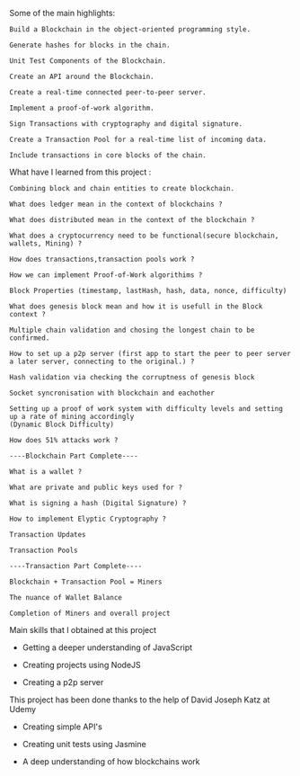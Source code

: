 Some of the main highlights:

    Build a Blockchain in the object-oriented programming style.

    Generate hashes for blocks in the chain.

    Unit Test Components of the Blockchain.

    Create an API around the Blockchain.

    Create a real-time connected peer-to-peer server.

    Implement a proof-of-work algorithm.

    Sign Transactions with cryptography and digital signature.

    Create a Transaction Pool for a real-time list of incoming data.

    Include transactions in core blocks of the chain.

What have I learned from this project : 

    Combining block and chain entities to create blockchain.

    What does ledger mean in the context of blockchains ? 

    What does distributed mean in the context of the blockchain ?

    What does a cryptocurrency need to be functional(secure blockchain, wallets, Mining) ?

    How does transactions,transaction pools work ?

    How we can implement Proof-of-Work algorithims ?

    Block Properties (timestamp, lastHash, hash, data, nonce, difficulty)

    What does genesis block mean and how it is usefull in the Block context ?

    Multiple chain validation and chosing the longest chain to be confirmed.

    How to set up a p2p server (first app to start the peer to peer server
    a later server, connecting to the original.) ?

    Hash validation via checking the corruptness of genesis block

    Socket syncronisation with blockchain and eachother

    Setting up a proof of work system with difficulty levels and setting up a rate of mining accordingly
    (Dynamic Block Difficulty)

    How does 51% attacks work ?

    ----Blockchain Part Complete----

    What is a wallet ?

    What are private and public keys used for ?

    What is signing a hash (Digital Signature) ?

    How to implement Elyptic Cryptography ?

    Transaction Updates

    Transaction Pools 

    ----Transaction Part Complete----

    Blockchain + Transaction Pool = Miners

    The nuance of Wallet Balance

    Completion of Miners and overall project

Main skills that I obtained at this project

- Getting a deeper understanding of JavaScript

- Creating projects using NodeJS

- Creating a p2p server

This project has been done thanks to the help of David Joseph Katz at Udemy 

- Creating simple API's

- Creating unit tests using Jasmine

- A deep understanding of how blockchains work
